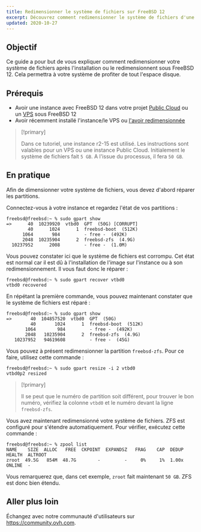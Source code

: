 ```yaml
---
title: Redimensionner le système de fichiers sur FreeBSD 12
excerpt: Découvrez comment redimensionner le système de fichiers d'une instance Public Cloud ou d'un VPS sous FreeBSD 12
updated: 2020-10-27
---
```


## Objectif

Ce guide a pour but de vous expliquer comment redimensionner votre système de fichiers après l'installation ou le redimensionnent sous FreeBSD 12. Cela permettra à votre système de profiter de tout l'espace disque.

## Prérequis

 * Avoir une instance avec FreeBSD 12 dans votre projet [Public Cloud](https://www.ovhcloud.com/fr/public-cloud/) ou un [VPS](https://www.ovhcloud.com/fr/vps/) sous FreeBSD 12
 * Avoir récemment installé l'instance/le VPS ou [l'avoir redimensionnée](/pages/public_cloud/compute/resize_of_an_instance)

> [!primary]
>
> Dans ce tutoriel, une instance r2-15 est utilisé. Les instructions sont valables pour un VPS ou une instance Public Cloud. Initialement le système de fichiers fait `5 GB`. A l'issue du processus, il fera `50 GB`.
>

## En pratique

Afin de dimensionner votre système de fichiers, vous devez d'abord réparer les partitions.

Connectez-vous à votre instance et regardez l'état de vos partitions :

```
freebsd@freebsd:~ % sudo gpart show
=>      40  10239920  vtbd0  GPT  (50G) [CORRUPT]
        40      1024      1  freebsd-boot  (512K)
      1064       984         - free -  (492K)
      2048  10235904      2  freebsd-zfs  (4.9G)
  10237952      2008         - free -  (1.0M)
```

Vous pouvez constater ici que le système de fichiers est corrompu. Cet état est normal car il est dû à l'installation de l'image sur l'instance ou à son redimensionnement. Il vous faut donc le réparer :

```
freebsd@freebsd:~ % sudo gpart recover vtbd0
vtbd0 recovered
```

En répétant la première commande, vous pouvez maintenant constater que le système de fichiers est réparé :

```
freebsd@freebsd:~ % sudo gpart show
=>       40  104857520  vtbd0  GPT  (50G)
         40       1024      1  freebsd-boot  (512K)
       1064        984         - free -  (492K)
       2048   10235904      2  freebsd-zfs  (4.9G)
   10237952   94619608         - free -  (45G)
```

Vous pouvez à présent redimensionner la partition `freebsd-zfs`. Pour ce faire, utilisez cette commande :

```
freebsd@freebsd:~ % sudo gpart resize -i 2 vtbd0
vtbd0p2 resized
```

> [!primary]
>
> Il se peut que le numéro de partition soit différent, pour trouver le bon numéro, vérifiez la colonne `vtbd0` et le numéro devant la ligne `freebsd-zfs`.
>

Vous avez maintenant redimensionné votre système de fichiers. ZFS est configuré pour s'étendre automatiquement. Pour vérifier, exécutez cette commande :

```
freebsd@freebsd:~ % zpool list
NAME    SIZE  ALLOC   FREE  CKPOINT  EXPANDSZ   FRAG    CAP  DEDUP  HEALTH  ALTROOT
zroot  49.5G   854M  48.7G        -         -     0%     1%  1.00x  ONLINE  -
```

Vous remarquerez que, dans cet exemple, `zroot` fait maintenant `50 GB`. ZFS est donc bien étendu.

## Aller plus loin

Échangez avec notre communauté d'utilisateurs sur <https://community.ovh.com>.
